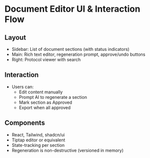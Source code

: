# Document Editor UI & Interaction Flow

## Layout
- Sidebar: List of document sections (with status indicators)
- Main: Rich text editor, regeneration prompt, approve/undo buttons
- Right: Protocol viewer with search

## Interaction
- Users can:
  - Edit content manually
  - Prompt AI to regenerate a section
  - Mark section as Approved
  - Export when all approved

## Components
- React, Tailwind, shadcn/ui
- Tiptap editor or equivalent
- State-tracking per section
- Regeneration is non-destructive (versioned in memory)

